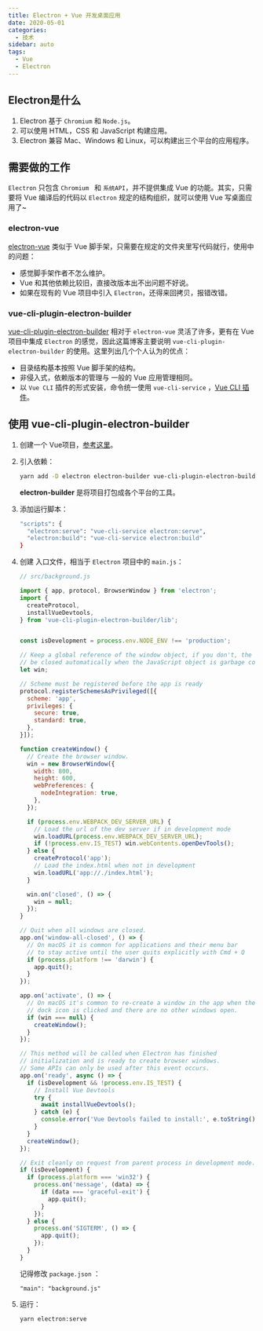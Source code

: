 ```yaml
---
title: Electron + Vue 开发桌面应用
date: 2020-05-01
categories:
  - 技术
sidebar: auto
tags:
  - Vue
  - Electron
---
```


## Electron是什么

1. Electron 基于 `Chromium` 和 `Node.js`。
2. 可以使用 HTML，CSS 和 JavaScript 构建应用。
3. Electron 兼容 Mac、Windows 和 Linux，可以构建出三个平台的应用程序。

## 需要做的工作

`Electron` 只包含 `Chromium ` 和 `系统API`，并不提供集成 Vue 的功能。其实，只需要将 Vue 编译后的代码以 `Electron` 规定的结构组织，就可以使用 Vue 写桌面应用了~

### electron-vue

[electron-vue](https://github.com/SimulatedGREG/electron-vue) 类似于 Vue 脚手架，只需要在规定的文件夹里写代码就行，使用中的问题：

- 感觉脚手架作者不怎么维护。
- Vue 和其他依赖比较旧，直接改版本出不出问题不好说。
- 如果在现有的 Vue 项目中引入 `Electron`，还得来回拷贝，报错改错。

### vue-cli-plugin-electron-builder

[vue-cli-plugin-electron-builder](https://github.com/nklayman/vue-cli-plugin-electron-builder) 相对于 `electron-vue` 灵活了许多，更有在 Vue 项目中集成 `Electron` 的感觉，因此这篇博客主要说明 `vue-cli-plugin-electron-builder` 的使用。这里列出几个个人认为的优点：

- 目录结构基本按照 Vue 脚手架的结构。
- 非侵入式，依赖版本的管理与 一般的 Vue 应用管理相同。
- 以 `Vue CLI` 插件的形式安装，命令统一使用 `vue-cli-service` ，[Vue CLI  插件](https://cli.vuejs.org/zh/guide/plugins-and-presets.html#插件)。

## 使用 vue-cli-plugin-electron-builder

1. 创建一个 Vue项目，[参考这里](https://cli.vuejs.org/zh/guide/creating-a-project.html#vue-create)。

2. 引入依赖：
   ```bash
   yarn add -D electron electron-builder vue-cli-plugin-electron-builder
   ```

   **electron-builder** 是将项目打包成各个平台的工具。

3. 添加运行脚本：

   ```bash
   "scripts": {
     "electron:serve": "vue-cli-service electron:serve",
     "electron:build": "vue-cli-service electron:build"
   }
   ```
   
4. 创建 入口文件，相当于 `Electron` 项目中的 `main.js`：

   ```javascript
   // src/background.js
   
   import { app, protocol, BrowserWindow } from 'electron';
   import {
     createProtocol,
     installVueDevtools,
   } from 'vue-cli-plugin-electron-builder/lib';
   

   const isDevelopment = process.env.NODE_ENV !== 'production';
   
   // Keep a global reference of the window object, if you don't, the window will
   // be closed automatically when the JavaScript object is garbage collected.
   let win;
   
   // Scheme must be registered before the app is ready
   protocol.registerSchemesAsPrivileged([{
     scheme: 'app',
     privileges: {
       secure: true,
       standard: true,
     },
   }]);
   
   function createWindow() {
     // Create the browser window.
     win = new BrowserWindow({
       width: 800,
       height: 600,
       webPreferences: {
         nodeIntegration: true,
       },
     });
   
     if (process.env.WEBPACK_DEV_SERVER_URL) {
       // Load the url of the dev server if in development mode
       win.loadURL(process.env.WEBPACK_DEV_SERVER_URL);
       if (!process.env.IS_TEST) win.webContents.openDevTools();
     } else {
       createProtocol('app');
       // Load the index.html when not in development
       win.loadURL('app://./index.html');
     }
   
     win.on('closed', () => {
       win = null;
     });
   }
   
   // Quit when all windows are closed.
   app.on('window-all-closed', () => {
     // On macOS it is common for applications and their menu bar
     // to stay active until the user quits explicitly with Cmd + Q
     if (process.platform !== 'darwin') {
       app.quit();
     }
   });
   
   app.on('activate', () => {
     // On macOS it's common to re-create a window in the app when the
     // dock icon is clicked and there are no other windows open.
     if (win === null) {
       createWindow();
     }
   });
   
   // This method will be called when Electron has finished
   // initialization and is ready to create browser windows.
   // Some APIs can only be used after this event occurs.
   app.on('ready', async () => {
     if (isDevelopment && !process.env.IS_TEST) {
       // Install Vue Devtools
       try {
         await installVueDevtools();
       } catch (e) {
         console.error('Vue Devtools failed to install:', e.toString());
       }
     }
     createWindow();
   });
   
   // Exit cleanly on request from parent process in development mode.
   if (isDevelopment) {
     if (process.platform === 'win32') {
       process.on('message', (data) => {
         if (data === 'graceful-exit') {
           app.quit();
         }
       });
     } else {
       process.on('SIGTERM', () => {
         app.quit();
       });
     }
   }
   
   ```
   
   记得修改 `package.json` ：
   
   ```
   "main": "background.js"
   ```
   
5. 运行：

   ```bash
   yarn electron:serve
   ```

   